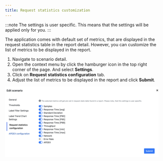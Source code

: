 ```yaml
---
title: Request statistics customization
---
```


:::note
The settings is user specific. This means that the settings will be applied only for you.
:::


The application comes with default set of metrics, that are displayed in the request statistics table in the report detail. However, you can customize the list of metrics to be displayed in the report.

1. Navigate to scenario detail.
2. Open the context menu by click the hamburger icon in the top right corner of the page. And select **Settings**.
3. Click on **Request statistics configuration** tab.
4. Adjust the list of metrics to be displayed in the report and click **Submit**.

![request statistics configuraton](../../../static/img/request_stats_config.png)


